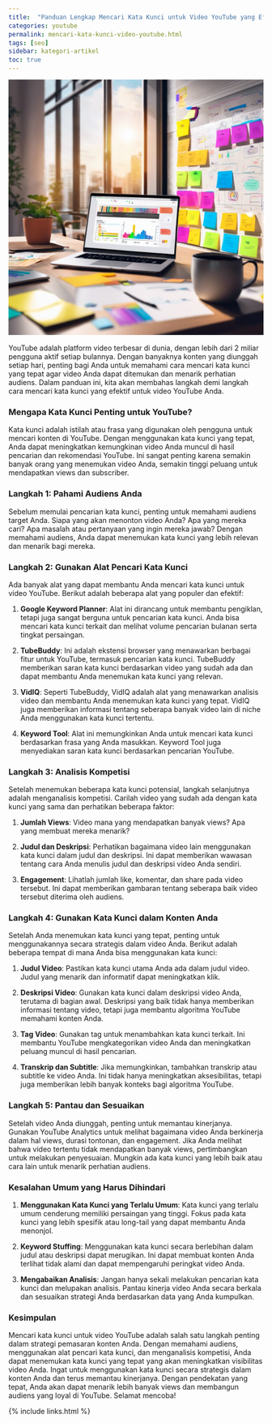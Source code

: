 ```yaml
---
title:  "Panduan Lengkap Mencari Kata Kunci untuk Video YouTube yang Efektif"
categories: youtube
permalink: mencari-kata-kunci-video-youtube.html
tags: [seo]
sidebar: kategori-artikel
toc: true
---
```


![mencari kata kunci youtube](/images/mencarikatakunciyoutube.jpg)

YouTube adalah platform video terbesar di dunia, dengan lebih dari 2 miliar pengguna aktif setiap bulannya. Dengan banyaknya konten yang diunggah setiap hari, penting bagi Anda untuk memahami cara mencari kata kunci yang tepat agar video Anda dapat ditemukan dan menarik perhatian audiens. Dalam panduan ini, kita akan membahas langkah demi langkah cara mencari kata kunci yang efektif untuk video YouTube Anda.

### Mengapa Kata Kunci Penting untuk YouTube?

Kata kunci adalah istilah atau frasa yang digunakan oleh pengguna untuk mencari konten di YouTube. Dengan menggunakan kata kunci yang tepat, Anda dapat meningkatkan kemungkinan video Anda muncul di hasil pencarian dan rekomendasi YouTube. Ini sangat penting karena semakin banyak orang yang menemukan video Anda, semakin tinggi peluang untuk mendapatkan views dan subscriber.

### Langkah 1: Pahami Audiens Anda

Sebelum memulai pencarian kata kunci, penting untuk memahami audiens target Anda. Siapa yang akan menonton video Anda? Apa yang mereka cari? Apa masalah atau pertanyaan yang ingin mereka jawab? Dengan memahami audiens, Anda dapat menemukan kata kunci yang lebih relevan dan menarik bagi mereka.

### Langkah 2: Gunakan Alat Pencari Kata Kunci

Ada banyak alat yang dapat membantu Anda mencari kata kunci untuk video YouTube. Berikut adalah beberapa alat yang populer dan efektif:

1. **Google Keyword Planner**: Alat ini dirancang untuk membantu pengiklan, tetapi juga sangat berguna untuk pencarian kata kunci. Anda bisa mencari kata kunci terkait dan melihat volume pencarian bulanan serta tingkat persaingan.

2. **TubeBuddy**: Ini adalah ekstensi browser yang menawarkan berbagai fitur untuk YouTube, termasuk pencarian kata kunci. TubeBuddy memberikan saran kata kunci berdasarkan video yang sudah ada dan dapat membantu Anda menemukan kata kunci yang relevan.

3. **VidIQ**: Seperti TubeBuddy, VidIQ adalah alat yang menawarkan analisis video dan membantu Anda menemukan kata kunci yang tepat. VidIQ juga memberikan informasi tentang seberapa banyak video lain di niche Anda menggunakan kata kunci tertentu.

4. **Keyword Tool**: Alat ini memungkinkan Anda untuk mencari kata kunci berdasarkan frasa yang Anda masukkan. Keyword Tool juga menyediakan saran kata kunci berdasarkan pencarian YouTube.

### Langkah 3: Analisis Kompetisi

Setelah menemukan beberapa kata kunci potensial, langkah selanjutnya adalah menganalisis kompetisi. Carilah video yang sudah ada dengan kata kunci yang sama dan perhatikan beberapa faktor:

1. **Jumlah Views**: Video mana yang mendapatkan banyak views? Apa yang membuat mereka menarik?

2. **Judul dan Deskripsi**: Perhatikan bagaimana video lain menggunakan kata kunci dalam judul dan deskripsi. Ini dapat memberikan wawasan tentang cara Anda menulis judul dan deskripsi video Anda sendiri.

3. **Engagement**: Lihatlah jumlah like, komentar, dan share pada video tersebut. Ini dapat memberikan gambaran tentang seberapa baik video tersebut diterima oleh audiens.

### Langkah 4: Gunakan Kata Kunci dalam Konten Anda

Setelah Anda menemukan kata kunci yang tepat, penting untuk menggunakannya secara strategis dalam video Anda. Berikut adalah beberapa tempat di mana Anda bisa menggunakan kata kunci:

1. **Judul Video**: Pastikan kata kunci utama Anda ada dalam judul video. Judul yang menarik dan informatif dapat meningkatkan klik.

2. **Deskripsi Video**: Gunakan kata kunci dalam deskripsi video Anda, terutama di bagian awal. Deskripsi yang baik tidak hanya memberikan informasi tentang video, tetapi juga membantu algoritma YouTube memahami konten Anda.

3. **Tag Video**: Gunakan tag untuk menambahkan kata kunci terkait. Ini membantu YouTube mengkategorikan video Anda dan meningkatkan peluang muncul di hasil pencarian.

4. **Transkrip dan Subtitle**: Jika memungkinkan, tambahkan transkrip atau subtitle ke video Anda. Ini tidak hanya meningkatkan aksesibilitas, tetapi juga memberikan lebih banyak konteks bagi algoritma YouTube.

### Langkah 5: Pantau dan Sesuaikan

Setelah video Anda diunggah, penting untuk memantau kinerjanya. Gunakan YouTube Analytics untuk melihat bagaimana video Anda berkinerja dalam hal views, durasi tontonan, dan engagement. Jika Anda melihat bahwa video tertentu tidak mendapatkan banyak views, pertimbangkan untuk melakukan penyesuaian. Mungkin ada kata kunci yang lebih baik atau cara lain untuk menarik perhatian audiens.

### Kesalahan Umum yang Harus Dihindari

1. **Menggunakan Kata Kunci yang Terlalu Umum**: Kata kunci yang terlalu umum cenderung memiliki persaingan yang tinggi. Fokus pada kata kunci yang lebih spesifik atau long-tail yang dapat membantu Anda menonjol.

2. **Keyword Stuffing**: Menggunakan kata kunci secara berlebihan dalam judul atau deskripsi dapat merugikan. Ini dapat membuat konten Anda terlihat tidak alami dan dapat mempengaruhi peringkat video Anda.

3. **Mengabaikan Analisis**: Jangan hanya sekali melakukan pencarian kata kunci dan melupakan analisis. Pantau kinerja video Anda secara berkala dan sesuaikan strategi Anda berdasarkan data yang Anda kumpulkan.

### Kesimpulan

Mencari kata kunci untuk video YouTube adalah salah satu langkah penting dalam strategi pemasaran konten Anda. Dengan memahami audiens, menggunakan alat pencari kata kunci, dan menganalisis kompetisi, Anda dapat menemukan kata kunci yang tepat yang akan meningkatkan visibilitas video Anda. Ingat untuk menggunakan kata kunci secara strategis dalam konten Anda dan terus memantau kinerjanya. Dengan pendekatan yang tepat, Anda akan dapat menarik lebih banyak views dan membangun audiens yang loyal di YouTube. Selamat mencoba!

{% include links.html %}